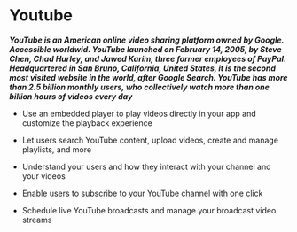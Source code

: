 # Youtube

***YouTube is an American online video sharing platform owned by Google. Accessible worldwid. YouTube launched on February 14, 2005, by Steve Chen, Chad Hurley, and Jawed Karim, three former employees of PayPal. Headquartered in San Bruno, California, United States, it is the second most visited website in the world, after Google Search. YouTube has more than 2.5 billion monthly users, who collectively watch more than one billion hours of videos every day***

+  Use an embedded player to play videos directly in your app and customize the playback experience

+  Let users search YouTube content, upload videos, create and manage playlists, and more

+  Understand your users and how they interact with your channel and your videos

+  Enable users to subscribe to your YouTube channel with one click

+  Schedule live YouTube broadcasts and manage your broadcast video streams
